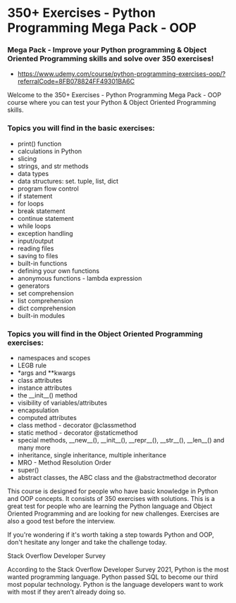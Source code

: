 # 350+ Exercises - Python Programming Mega Pack - OOP 

### Mega Pack - Improve your Python programming & Object Oriented Programming skills and solve over 350 exercises!

* https://www.udemy.com/course/python-programming-exercises-oop/?referralCode=8FB078824FF49301BA6C

Welcome to the 350+ Exercises - Python Programming Mega Pack - OOP course where you can test your Python & Object Oriented Programming skills. 

### Topics you will find in the basic exercises:
* print() function
* calculations in Python
* slicing
* strings, and str methods
* data types
* data structures: set. tuple, list, dict
* program flow control
* if statement
* for loops
* break statement
* continue statement
* while loops
* exception handling
* input/output
* reading files
* saving to files
* built-in functions
* defining your own functions
* anonymous functions - lambda expression
* generators
* set comprehension
* list comprehension
* dict comprehension
* built-in modules

### Topics you will find in the Object Oriented Programming exercises:
* namespaces and scopes
* LEGB rule
* \*args and \*\*kwargs
* class attributes
* instance attributes
* the \_\_init\_\_() method
* visibility of variables/attributes
* encapsulation
* computed attributes
* class method - decorator @classmethod
* static method - decorator @staticmethod
* special methods, \_\_new\_\_(), \_\_init\_\_(), \_\_repr\_\_(), \_\_str\_\_(), \_\_len\_\_() and many more
* inheritance, single inheritance, multiple inheritance
* MRO - Method Resolution Order
* super()
* abstract classes, the ABC class and the @abstractmethod decorator

This course is designed for people who have basic knowledge in Python and OOP concepts. It consists of 350 exercises with solutions. This is a great test for people who are learning the Python language and Object Oriented Programming and are looking for new challenges. Exercises are also a good test before the interview. 

If you're wondering if it's worth taking a step towards Python and OOP, don't hesitate any longer and take the challenge today.

Stack Overflow Developer Survey

According to the Stack Overflow Developer Survey 2021, Python is the most wanted programming language. Python passed SQL to become our third most popular technology. Python is the language developers want to work with most if they aren’t already doing so.
